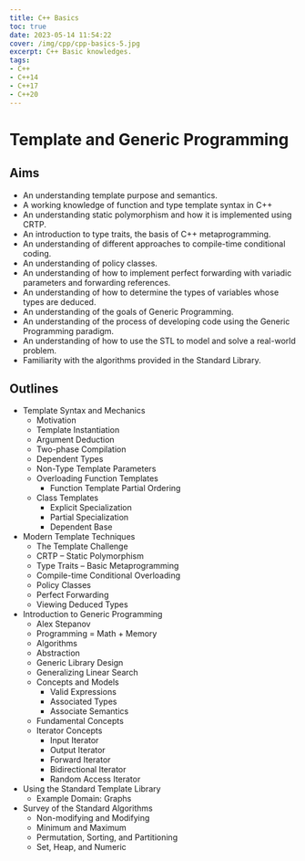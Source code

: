 ```yaml
---
title: C++ Basics
toc: true
date: 2023-05-14 11:54:22
cover: /img/cpp/cpp-basics-5.jpg
excerpt: C++ Basic knowledges.
tags:
- C++
- C++14
- C++17
- C++20
---
```


# Template and Generic Programming

## Aims
* An understanding template purpose and semantics.
* A working knowledge of function and type template syntax in C++
* An understanding static polymorphism and how it is implemented using CRTP.
* An introduction to type traits, the basis of C++ metaprogramming.
* An understanding of different approaches to compile-time conditional coding.
* An understanding of policy classes.
* An understanding of how to implement perfect forwarding with variadic parameters and forwarding references.
* An understanding of how to determine the types of variables whose types are deduced.
* An understanding of the goals of Generic Programming.
* An understanding of the process of developing code using the Generic Programming paradigm.
* An understanding of how to use the STL to model and solve a real-world problem.
* Familiarity with the algorithms provided in the Standard Library.

## Outlines
* Template Syntax and Mechanics
  * Motivation
  * Template Instantiation
  * Argument Deduction
  * Two-phase Compilation
  * Dependent Types
  * Non-Type Template Parameters
  * Overloading Function Templates
    * Function Template Partial Ordering
  * Class Templates
    * Explicit Specialization
    * Partial Specialization
    * Dependent Base
* Modern Template Techniques
  * The Template Challenge
  * CRTP – Static Polymorphism
  * Type Traits – Basic Metaprogramming
  * Compile-time Conditional Overloading
  * Policy Classes
  * Perfect Forwarding
  * Viewing Deduced Types
* Introduction to Generic Programming
  * Alex Stepanov
  * Programming = Math + Memory
  * Algorithms
  * Abstraction
  * Generic Library Design
  * Generalizing Linear Search
  * Concepts and Models
    * Valid Expressions
    * Associated Types
    * Associate Semantics
  * Fundamental Concepts
  * Iterator Concepts
    * Input Iterator
    * Output Iterator
    * Forward Iterator
    * Bidirectional Iterator
    * Random Access Iterator
* Using the Standard Template Library
  * Example Domain: Graphs
* Survey of the Standard Algorithms
  * Non-modifying and Modifying
  * Minimum and Maximum
  * Permutation, Sorting, and Partitioning
  * Set, Heap, and Numeric